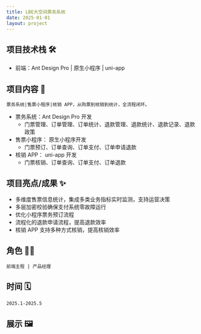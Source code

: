 ```yaml
---
title: LBE大空间票务系统
date: 2025-01-01
layout: project
---
```


## 项目技术栈 🛠️

- 前端：Ant Design Pro | 原生小程序 | uni-app

## 项目内容 🎫

    票务系统|售票小程序|核销 APP，从购票到核销到统计，全流程闭环。

- 票务系统：Ant Design Pro 开发
  - 门票管理、订单管理、订单统计、退款管理、退款统计、退款记录、退款政策
- 售票小程序： 原生小程序开发
  - 门票预订、订单查询、订单支付、订单申请退款
- 核销 APP： uni-app 开发
  - 门票核销、订单查询、订单支付、订单退款

## 项目亮点/成果 ✨

- 多维度售票信息统计，集成多类业务指标实时监测，支持运营决策
- 多层加密校验确保支付系统零故障运行
- 优化小程序票务预订流程
- 流程化的退款申请流程，提高退款效率
- 核销 APP 支持多种方式核销，提高核销效率

## 角色 👨‍💻

    前端主程 | 产品经理

## 时间 🗓️

    2025.1-2025.5

## 展示 🖼️

<!-- <link rel="stylesheet" href="/styles/common.css">
<div class="imgs-box">
    <img src="/images/projectsImg/1.jpg" title="" alt="" class="img">
    <img title="" src="/images/projectsImg/2.jpg" alt="" class="img">
</div> -->
